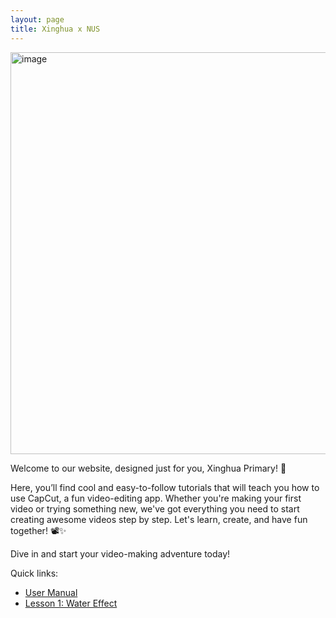 ```yaml
---
layout: page
title: Xinghua x NUS
---
```


<img width="643" alt="image" src="https://github.com/user-attachments/assets/357f8aab-bd6d-48d7-89ef-3d88db3b6ea6">


Welcome to our website, designed just for you, Xinghua Primary! 🎉

Here, you’ll find cool and easy-to-follow tutorials that will teach you how to use CapCut, a fun video-editing app. Whether you're making your first video or trying something new, we've got everything you need to start creating awesome videos step by step. Let's learn, create, and have fun together! 📽️✨

Dive in and start your video-making adventure today!

Quick links:
* [User Manual](UserGuide.html)
* [Lesson 1: Water Effect](watereffect.html)




